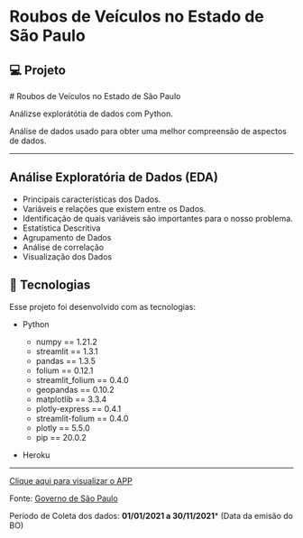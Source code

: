 
# Roubos de Veículos no Estado de São Paulo

## 💻 Projeto

<p># Roubos de Veículos no Estado de São Paulo </p>
<p>Análizse explorátótia de dados com Python. </p>
<p>Análise de dados usado para obter uma melhor compreensão de aspectos de dados.</p>
<hr/>



## Análise Exploratória de Dados (EDA)

- Principais características dos Dados.
- Variáveis e relações que existem entre os Dados.
- Identificação de quais variáveis são importantes para o nosso problema.
- Estatística Descritiva
- Agrupamento de Dados
- Análise de correlação
- Visualização dos Dados





## 🚀 Tecnologias

Esse projeto foi desenvolvido com as tecnologias:

- Python
  - numpy == 1.21.2
  - streamlit == 1.3.1
  - pandas == 1.3.5
  - folium == 0.12.1
  - streamlit_folium == 0.4.0
  - geopandas == 0.10.2
  - matplotlib == 3.3.4
  - plotly-express == 0.4.1
  - streamlit-folium == 0.4.0
  - plotly == 5.5.0
  - pip == 20.0.2

- Heroku

  

<hr/>



[Clique aqui para visualizar o APP](https://rouboveiculosp-7wmapp4lzt86wjpiynysjvr.streamlit.app/)




Fonte: [Governo de São Paulo](http://www.ssp.sp.gov.br/transparenciassp/Consulta.aspx)

Período de Coleta dos dados: **01/01/2021 a 30/11/2021*** (Data da emisão do BO)
<br>
    
